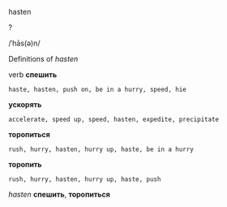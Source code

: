 hasten

?

/ˈhās(ə)n/

Definitions of _hasten_

verb
**спешить**

    haste, hasten, push on, be in a hurry, speed, hie
**ускорять**

    accelerate, speed up, speed, hasten, expedite, precipitate
**торопиться**

    rush, hurry, hasten, hurry up, haste, be in a hurry
**торопить**

    rush, hurry, hasten, hurry up, haste, push

_hasten_
**спешить**, **торопиться**